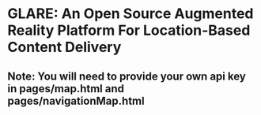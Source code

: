 # GLARE: An Open Source Augmented Reality Platform For Location-Based Content Delivery

## Note: You will need to provide your own api key in pages/map.html and pages/navigationMap.html
